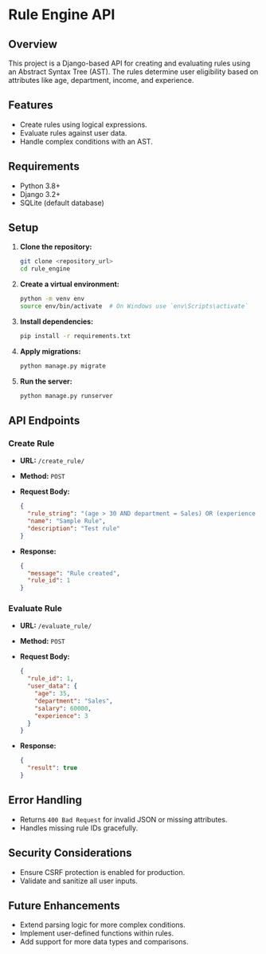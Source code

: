 # Rule Engine API

## Overview

This project is a Django-based API for creating and evaluating rules using an Abstract Syntax Tree (AST). The rules determine user eligibility based on attributes like age, department, income, and experience.

## Features

- Create rules using logical expressions.
- Evaluate rules against user data.
- Handle complex conditions with an AST.

## Requirements

- Python 3.8+
- Django 3.2+
- SQLite (default database)

## Setup

1. **Clone the repository:**

   ```bash
   git clone <repository_url>
   cd rule_engine
   ```

2. **Create a virtual environment:**

   ```bash
   python -m venv env
   source env/bin/activate  # On Windows use `env\Scripts\activate`
   ```

3. **Install dependencies:**

   ```bash
   pip install -r requirements.txt
   ```

4. **Apply migrations:**

   ```bash
   python manage.py migrate
   ```

5. **Run the server:**

   ```bash
   python manage.py runserver
   ```

## API Endpoints

### Create Rule

- **URL:** `/create_rule/`
- **Method:** `POST`
- **Request Body:**

  ```json
  {
    "rule_string": "(age > 30 AND department = Sales) OR (experience > 5)",
    "name": "Sample Rule",
    "description": "Test rule"
  }
  ```

- **Response:**

  ```json
  {
    "message": "Rule created",
    "rule_id": 1
  }
  ```

### Evaluate Rule

- **URL:** `/evaluate_rule/`
- **Method:** `POST`
- **Request Body:**

  ```json
  {
    "rule_id": 1,
    "user_data": {
      "age": 35,
      "department": "Sales",
      "salary": 60000,
      "experience": 3
    }
  }
  ```

- **Response:**

  ```json
  {
    "result": true
  }
  ```

## Error Handling

- Returns `400 Bad Request` for invalid JSON or missing attributes.
- Handles missing rule IDs gracefully.

## Security Considerations

- Ensure CSRF protection is enabled for production.
- Validate and sanitize all user inputs.

## Future Enhancements

- Extend parsing logic for more complex conditions.
- Implement user-defined functions within rules.
- Add support for more data types and comparisons.
